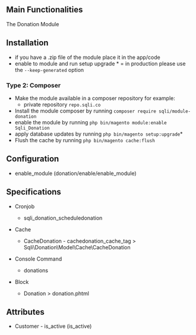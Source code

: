 ## Main Functionalities
The Donation Module 

## Installation
- if you have a .zip file of the module place it in the app/code
- enable to module and run setup upgrade
\* = in production please use the `--keep-generated` option

### Type 2: Composer

 - Make the module available in a composer repository for example:
    - private repository `repo.sqli.co`
 - Install the module composer by running `composer require sqli/module-donation`
 - enable the module by running `php bin/magento module:enable Sqli_Donation`
 - apply database updates by running `php bin/magento setup:upgrade`\*
 - Flush the cache by running `php bin/magento cache:flush`


## Configuration

 - enable_module (donation/enable/enable_module)


## Specifications

 - Cronjob
	- sqli_donation_scheduledonation

 - Cache
	- CacheDonation - cachedonation_cache_tag > Sqli\Donation\Model\Cache\CacheDonation

 - Console Command
	- donations

 - Block
	- Donation > donation.phtml


## Attributes

 - Customer - is_active (is_active)


